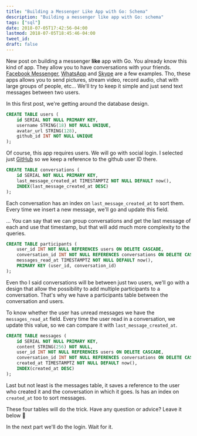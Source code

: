 ```yaml
---
title: "Building a Messenger Like App with Go: Schema"
description: "Building a messenger like app with Go: schema"
tags: ["sql"]
date: 2018-07-05T17:42:56-04:00
lastmod: 2018-07-05T18:45:46-04:00
tweet_id:
draft: false
---
```


New post on building a messenger **like** app with Go.
You already know this kind of app. They allow you to have conversations with your friends. [Facebook Messenger](https://www.messenger.com/), [WhatsApp](https://www.whatsapp.com/) and [Skype](https://www.skype.com/) are a few examples. Tho, these apps allows you to send pictures, stream video, record audio, chat with large groups of people, etc... We'll try to keep it simple and just send text messages between two users.

In this first post, we're getting around the database design.

```sql
CREATE TABLE users (
    id SERIAL NOT NULL PRIMARY KEY,
    username STRING(18) NOT NULL UNIQUE,
    avatar_url STRING(128),
    github_id INT NOT NULL UNIQUE
);
```

Of course, this app requires users. We will go with social login. I selected just [GitHub](https://github.com/) so we keep a reference to the github user ID there.

```sql
CREATE TABLE conversations (
    id SERIAL NOT NULL PRIMARY KEY,
    last_message_created_at TIMESTAMPTZ NOT NULL DEFAULT now(),
    INDEX(last_message_created_at DESC)
);
```

Each conversation has an index on `last_message_created_at` to sort them. Every time we insert a new message, we'll go and update this field.

... You can say that we can group conversations and get the last message of each and use that timestamp, but that will add much more complexity to the queries.

```sql
CREATE TABLE participants (
    user_id INT NOT NULL REFERENCES users ON DELETE CASCADE,
    conversation_id INT NOT NULL REFERENCES conversations ON DELETE CASCADE,
    messages_read_at TIMESTAMPTZ NOT NULL DEFAULT now(),
    PRIMARY KEY (user_id, conversation_id)
);
```

Even tho I said conversations will be between just two users, we'll go with a design that allow the possibility to add multiple participants to a conversation. That's why we have a participants table between the conversation and users.

To know whether the user has unread messages we have the `messages_read_at` field. Every time the user read in a conversation, we update this value, so we can compare it with `last_message_created_at`.

```sql
CREATE TABLE messages (
    id SERIAL NOT NULL PRIMARY KEY,
    content STRING(256) NOT NULL,
    user_id INT NOT NULL REFERENCES users ON DELETE CASCADE,
    conversation_id INT NOT NULL REFERENCES conversations ON DELETE CASCADE,
    created_at TIMESTAMPTZ NOT NULL DEFAULT now(),
    INDEX(created_at DESC)
);
```

Last but not least is the messages table, it saves a reference to the user who created it and the conversation in which it goes. Is has an index on `created_at` too to sort messages.

These four tables will do the trick. Have any question or advice? Leave it below 🙂

In the next part we'll do the login. Wait for it.
